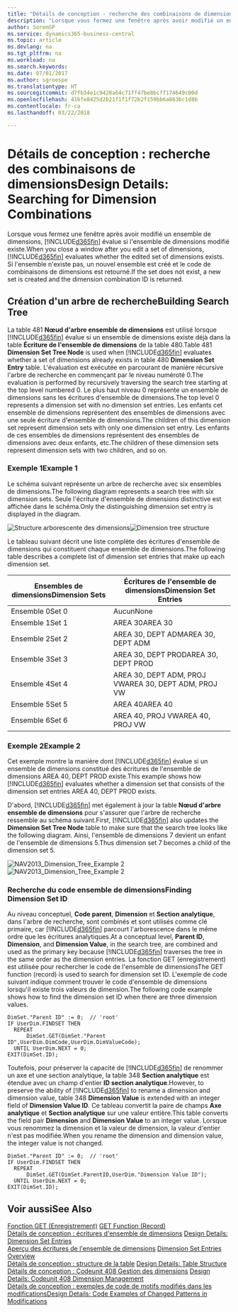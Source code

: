 ```yaml
---
title: "Détails de conception - recherche des combinaisons de dimensions | Microsoft Docs"
description: "Lorsque vous fermez une fenêtre après avoir modifié un ensemble de dimensions, Business Central évalue si l'ensemble de dimensions modifié existe. Si l'ensemble n'existe pas, un nouvel ensemble est créé et le code de combinaisons de dimensions est retourné."
author: SorenGP
ms.service: dynamics365-business-central
ms.topic: article
ms.devlang: na
ms.tgt_pltfrm: na
ms.workload: na
ms.search.keywords: 
ms.date: 07/01/2017
ms.author: sgroespe
ms.translationtype: HT
ms.sourcegitcommit: d7fb34e1c9428a64c71ff47be8bcff174649c00d
ms.openlocfilehash: 416fe8425d2b21f1f1f72b2f159bb6a863bc1d8b
ms.contentlocale: fr-ca
ms.lasthandoff: 03/22/2018

---
```

# <a name="design-details-searching-for-dimension-combinations"></a><span data-ttu-id="4d064-104">Détails de conception : recherche des combinaisons de dimensions</span><span class="sxs-lookup"><span data-stu-id="4d064-104">Design Details: Searching for Dimension Combinations</span></span>
<span data-ttu-id="4d064-105">Lorsque vous fermez une fenêtre après avoir modifié un ensemble de dimensions, [!INCLUDE[d365fin](includes/d365fin_md.md)] évalue si l'ensemble de dimensions modifié existe.</span><span class="sxs-lookup"><span data-stu-id="4d064-105">When you close a window after you edit a set of dimensions, [!INCLUDE[d365fin](includes/d365fin_md.md)] evaluates whether the edited set of dimensions exists.</span></span> <span data-ttu-id="4d064-106">Si l'ensemble n'existe pas, un nouvel ensemble est créé et le code de combinaisons de dimensions est retourné.</span><span class="sxs-lookup"><span data-stu-id="4d064-106">If the set does not exist, a new set is created and the dimension combination ID is returned.</span></span>  

## <a name="building-search-tree"></a><span data-ttu-id="4d064-107">Création d'un arbre de recherche</span><span class="sxs-lookup"><span data-stu-id="4d064-107">Building Search Tree</span></span>  
 <span data-ttu-id="4d064-108">La table 481 **Nœud d'arbre ensemble de dimensions** est utilisé lorsque [!INCLUDE[d365fin](includes/d365fin_md.md)] évalue si un ensemble de dimensions existe déjà dans la table **Écriture de l'ensemble de dimensions** de la table 480.</span><span class="sxs-lookup"><span data-stu-id="4d064-108">Table 481 **Dimension Set Tree Node** is used when [!INCLUDE[d365fin](includes/d365fin_md.md)] evaluates whether a set of dimensions already exists in table 480 **Dimension Set Entry** table.</span></span> <span data-ttu-id="4d064-109">L'évaluation est exécutée en parcourant de manière récursive l'arbre de recherche en commençant par le niveau numéroté 0.</span><span class="sxs-lookup"><span data-stu-id="4d064-109">The evaluation is performed by recursively traversing the search tree starting at the top level numbered 0.</span></span> <span data-ttu-id="4d064-110">Le plus haut niveau 0 représente un ensemble de dimensions sans les écritures d'ensemble de dimensions.</span><span class="sxs-lookup"><span data-stu-id="4d064-110">The top level 0 represents a dimension set with no dimension set entries.</span></span> <span data-ttu-id="4d064-111">Les enfants cet ensemble de dimensions représentent des ensembles de dimensions avec une seule écriture d'ensemble de dimensions.</span><span class="sxs-lookup"><span data-stu-id="4d064-111">The children of this dimension set represent dimension sets with only one dimension set entry.</span></span> <span data-ttu-id="4d064-112">Les enfants de ces ensembles de dimensions représentent des ensembles de dimensions avec deux enfants, etc.</span><span class="sxs-lookup"><span data-stu-id="4d064-112">The children of these dimension sets represent dimension sets with two children, and so on.</span></span>  

### <a name="example-1"></a><span data-ttu-id="4d064-113">Exemple 1</span><span class="sxs-lookup"><span data-stu-id="4d064-113">Example 1</span></span>  
 <span data-ttu-id="4d064-114">Le schéma suivant représente un arbre de recherche avec six ensembles de dimensions.</span><span class="sxs-lookup"><span data-stu-id="4d064-114">The following diagram represents a search tree with six dimension sets.</span></span> <span data-ttu-id="4d064-115">Seule l'écriture d'ensemble de dimensions distinctive est affichée dans le schéma.</span><span class="sxs-lookup"><span data-stu-id="4d064-115">Only the distinguishing dimension set entry is displayed in the diagram.</span></span>  

 <span data-ttu-id="4d064-116">![Structure arborescente des dimensions](media/nav2013_dimension_tree.png "NAV2013_Dimension_Tree")</span><span class="sxs-lookup"><span data-stu-id="4d064-116">![Dimension tree structure](media/nav2013_dimension_tree.png "NAV2013_Dimension_Tree")</span></span>  

 <span data-ttu-id="4d064-117">Le tableau suivant décrit une liste complète des écritures d'ensemble de dimensions qui constituent chaque ensemble de dimensions.</span><span class="sxs-lookup"><span data-stu-id="4d064-117">The following table describes a complete list of dimension set entries that make up each dimension set.</span></span>  

|<span data-ttu-id="4d064-118">Ensembles de dimensions</span><span class="sxs-lookup"><span data-stu-id="4d064-118">Dimension Sets</span></span>|<span data-ttu-id="4d064-119">Écritures de l'ensemble de dimensions</span><span class="sxs-lookup"><span data-stu-id="4d064-119">Dimension Set Entries</span></span>|  
|--------------------|---------------------------|  
|<span data-ttu-id="4d064-120">Ensemble 0</span><span class="sxs-lookup"><span data-stu-id="4d064-120">Set 0</span></span>|<span data-ttu-id="4d064-121">Aucun</span><span class="sxs-lookup"><span data-stu-id="4d064-121">None</span></span>|  
|<span data-ttu-id="4d064-122">Ensemble 1</span><span class="sxs-lookup"><span data-stu-id="4d064-122">Set 1</span></span>|<span data-ttu-id="4d064-123">AREA 30</span><span class="sxs-lookup"><span data-stu-id="4d064-123">AREA 30</span></span>|  
|<span data-ttu-id="4d064-124">Ensemble 2</span><span class="sxs-lookup"><span data-stu-id="4d064-124">Set 2</span></span>|<span data-ttu-id="4d064-125">AREA 30, DEPT ADM</span><span class="sxs-lookup"><span data-stu-id="4d064-125">AREA 30, DEPT ADM</span></span>|  
|<span data-ttu-id="4d064-126">Ensemble 3</span><span class="sxs-lookup"><span data-stu-id="4d064-126">Set 3</span></span>|<span data-ttu-id="4d064-127">AREA 30, DEPT PROD</span><span class="sxs-lookup"><span data-stu-id="4d064-127">AREA 30, DEPT PROD</span></span>|  
|<span data-ttu-id="4d064-128">Ensemble 4</span><span class="sxs-lookup"><span data-stu-id="4d064-128">Set 4</span></span>|<span data-ttu-id="4d064-129">AREA 30, DEPT ADM, PROJ VW</span><span class="sxs-lookup"><span data-stu-id="4d064-129">AREA 30, DEPT ADM, PROJ VW</span></span>|  
|<span data-ttu-id="4d064-130">Ensemble 5</span><span class="sxs-lookup"><span data-stu-id="4d064-130">Set 5</span></span>|<span data-ttu-id="4d064-131">AREA 40</span><span class="sxs-lookup"><span data-stu-id="4d064-131">AREA 40</span></span>|  
|<span data-ttu-id="4d064-132">Ensemble 6</span><span class="sxs-lookup"><span data-stu-id="4d064-132">Set 6</span></span>|<span data-ttu-id="4d064-133">AREA 40, PROJ VW</span><span class="sxs-lookup"><span data-stu-id="4d064-133">AREA 40, PROJ VW</span></span>|  

### <a name="example-2"></a><span data-ttu-id="4d064-134">Exemple 2</span><span class="sxs-lookup"><span data-stu-id="4d064-134">Example 2</span></span>  
 <span data-ttu-id="4d064-135">Cet exemple montre la manière dont [!INCLUDE[d365fin](includes/d365fin_md.md)] évalue si un ensemble de dimensions constitué des écritures de l'ensemble de dimensions AREA 40, DEPT PROD existe.</span><span class="sxs-lookup"><span data-stu-id="4d064-135">This example shows how [!INCLUDE[d365fin](includes/d365fin_md.md)] evaluates whether a dimension set that consists of the dimension set entries AREA 40, DEPT PROD exists.</span></span>  

 <span data-ttu-id="4d064-136">D'abord, [!INCLUDE[d365fin](includes/d365fin_md.md)] met également à jour la table **Nœud d'arbre ensemble de dimensions** pour s'assurer que l'arbre de recherche ressemble au schéma suivant.</span><span class="sxs-lookup"><span data-stu-id="4d064-136">First, [!INCLUDE[d365fin](includes/d365fin_md.md)] also updates the **Dimension Set Tree Node** table to make sure that the search tree looks like the following diagram.</span></span> <span data-ttu-id="4d064-137">Ainsi, l'ensemble de dimensions 7 devient un enfant de l'ensemble de dimensions 5.</span><span class="sxs-lookup"><span data-stu-id="4d064-137">Thus dimension set 7 becomes a child of the dimension set 5.</span></span>  

 <span data-ttu-id="4d064-138">![NAV2013&#95;Dimension&#95;Tree&#95;Example 2](media/nav2013_dimension_tree_example2.png "NAV2013_Dimension_Tree_Example2")</span><span class="sxs-lookup"><span data-stu-id="4d064-138">![NAV2013&#95;Dimension&#95;Tree&#95;Example 2](media/nav2013_dimension_tree_example2.png "NAV2013_Dimension_Tree_Example2")</span></span>  

### <a name="finding-dimension-set-id"></a><span data-ttu-id="4d064-139">Recherche du code ensemble de dimensions</span><span class="sxs-lookup"><span data-stu-id="4d064-139">Finding Dimension Set ID</span></span>  
 <span data-ttu-id="4d064-140">Au niveau conceptuel, **Code parent**, **Dimension** et **Section analytique**, dans l'arbre de recherche, sont combinés et sont utilisés comme clé primaire, car [!INCLUDE[d365fin](includes/d365fin_md.md)] parcourt l'arborescence dans le même ordre que les écritures analytiques.</span><span class="sxs-lookup"><span data-stu-id="4d064-140">At a conceptual level, **Parent ID**, **Dimension**, and **Dimension Value**, in the search tree, are combined and used as the primary key because [!INCLUDE[d365fin](includes/d365fin_md.md)] traverses the tree in the same order as the dimension entries.</span></span> <span data-ttu-id="4d064-141">La fonction GET (enregistrement) est utilisée pour rechercher le code de l'ensemble de dimensions</span><span class="sxs-lookup"><span data-stu-id="4d064-141">The GET function (record) is used to search for dimension set ID.</span></span> <span data-ttu-id="4d064-142">L'exemple de code suivant indique comment trouver le code d'ensemble de dimensions lorsqu'il existe trois valeurs de dimension.</span><span class="sxs-lookup"><span data-stu-id="4d064-142">The following code example shows how to find the dimension set ID when there are three dimension values.</span></span>  

```  
DimSet."Parent ID" := 0;  // 'root'  
IF UserDim.FINDSET THEN  
  REPEAT  
      DimSet.GET(DimSet."Parent ID",UserDim.DimCode,UserDim.DimValueCode);  
  UNTIL UserDim.NEXT = 0;  
EXIT(DimSet.ID);  

```  

 <span data-ttu-id="4d064-143">Toutefois, pour préserver la capacité de [!INCLUDE[d365fin](includes/d365fin_md.md)] de renommer un axe et une section analytique, la table 348 **Section analytique** est étendue avec un champ d'entier **ID section analytique**.</span><span class="sxs-lookup"><span data-stu-id="4d064-143">However, to preserve the ability of [!INCLUDE[d365fin](includes/d365fin_md.md)] to rename a dimension and dimension value, table 348 **Dimension Value** is extended with an integer field of **Dimension Value ID**.</span></span> <span data-ttu-id="4d064-144">Ce tableau convertit la paire de champs **Axe analytique** et **Section analytique** sur une valeur entière.</span><span class="sxs-lookup"><span data-stu-id="4d064-144">This table converts the field pair **Dimension** and **Dimension Value** to an integer value.</span></span> <span data-ttu-id="4d064-145">Lorsque vous renommez la dimension et la valeur de dimension, la valeur d'entier n'est pas modifiée.</span><span class="sxs-lookup"><span data-stu-id="4d064-145">When you rename the dimension and dimension value, the integer value is not changed.</span></span>  

```  
DimSet."Parent ID" := 0;  // 'root'  
IF UserDim.FINDSET THEN  
  REPEAT  
      DimSet.GET(DimSet.ParentID,UserDim."Dimension Value ID");  
  UNTIL UserDim.NEXT = 0;  
EXIT(DimSet.ID);  

```  

## <a name="see-also"></a><span data-ttu-id="4d064-146">Voir aussi</span><span class="sxs-lookup"><span data-stu-id="4d064-146">See Also</span></span>  
 <span data-ttu-id="4d064-147">[Fonction GET (Enregistrement)](/dynamics-nav/GET-Function--Record-)  </span><span class="sxs-lookup"><span data-stu-id="4d064-147">[GET Function (Record)](/dynamics-nav/GET-Function--Record-)  </span></span>  
 <span data-ttu-id="4d064-148">[Détails de conception : écritures d'ensemble de dimensions](design-details-dimension-set-entries.md) </span><span class="sxs-lookup"><span data-stu-id="4d064-148">[Design Details: Dimension Set Entries](design-details-dimension-set-entries.md) </span></span>  
 <span data-ttu-id="4d064-149">[Aperçu des écritures de l'ensemble de dimensions](design-details-dimension-set-entries-overview.md) </span><span class="sxs-lookup"><span data-stu-id="4d064-149">[Dimension Set Entries Overview](design-details-dimension-set-entries-overview.md) </span></span>  
 <span data-ttu-id="4d064-150">[Détails de conception : structure de la table](design-details-table-structure.md) </span><span class="sxs-lookup"><span data-stu-id="4d064-150">[Design Details: Table Structure](design-details-table-structure.md) </span></span>  
 <span data-ttu-id="4d064-151">[Détails de conception : Codeunit 408 Gestion des dimensions](design-details-codeunit-408-dimension-management.md) </span><span class="sxs-lookup"><span data-stu-id="4d064-151">[Design Details: Codeunit 408 Dimension Management](design-details-codeunit-408-dimension-management.md) </span></span>  
 [<span data-ttu-id="4d064-152">Détails de conception : exemples de code de motifs modifiés dans les modifications</span><span class="sxs-lookup"><span data-stu-id="4d064-152">Design Details: Code Examples of Changed Patterns in Modifications</span></span>](design-details-code-examples-of-changed-patterns-in-modifications.md)

